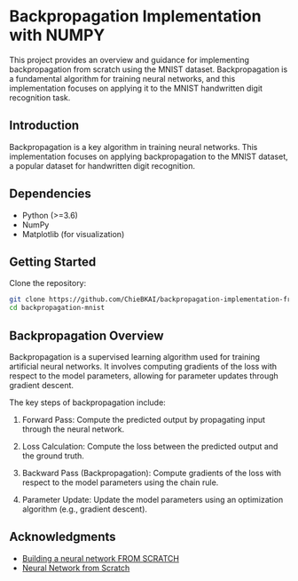 # Backpropagation Implementation with NUMPY
This project provides an overview and guidance for implementing backpropagation from scratch using the MNIST dataset. Backpropagation is a fundamental algorithm for training neural networks, and this implementation focuses on applying it to the MNIST handwritten digit recognition task.

## Introduction
Backpropagation is a key algorithm in training neural networks. This implementation focuses on applying backpropagation to the MNIST dataset, a popular dataset for handwritten digit recognition.

## Dependencies
- Python (>=3.6)
- NumPy
- Matplotlib (for visualization)

## Getting Started
Clone the repository:

```bash
git clone https://github.com/ChieBKAI/backpropagation-implementation-from-scratch.git
cd backpropagation-mnist
```

## Backpropagation Overview
Backpropagation is a supervised learning algorithm used for training artificial neural networks. It involves computing gradients of the loss with respect to the model parameters, allowing for parameter updates through gradient descent.

The key steps of backpropagation include:

1. Forward Pass: Compute the predicted output by propagating input through the neural network.

2. Loss Calculation: Compute the loss between the predicted output and the ground truth.

3. Backward Pass (Backpropagation): Compute gradients of the loss with respect to the model parameters using the chain rule.

4. Parameter Update: Update the model parameters using an optimization algorithm (e.g., gradient descent).

## Acknowledgments
- [Building a neural network FROM SCRATCH](https://www.youtube.com/watch?v=w8yWXqWQYmU)
- [Neural Network from Scratch](https://www.youtube.com/watch?v=pauPCy_s0Ok)
